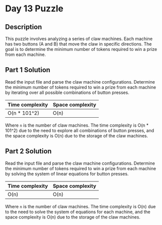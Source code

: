 # Day 13 Puzzle

## Description

This puzzle involves analyzing a series of claw machines. Each machine has two buttons (A and B) that move the claw in specific directions. The goal is to determine the minimum number of tokens required to win a prize from each machine.

## Part 1 Solution

Read the input file and parse the claw machine configurations. Determine the minimum number of tokens required to win a prize from each machine by iterating over all possible combinations of button presses.

|Time complexity|Space complexity|
|---|---|
|O(n * 101^2)|O(n)|

Where `n` is the number of claw machines. The time complexity is O(n * 101^2) due to the need to explore all combinations of button presses, and the space complexity is O(n) due to the storage of the claw machines.

## Part 2 Solution

Read the input file and parse the claw machine configurations. Determine the minimum number of tokens required to win a prize from each machine by solving the system of linear equations for button presses.

|Time complexity|Space complexity|
|---|---|
|O(n)|O(n)|

Where `n` is the number of claw machines. The time complexity is O(n) due to the need to solve the system of equations for each machine, and the space complexity is O(n) due to the storage of the claw machines.
